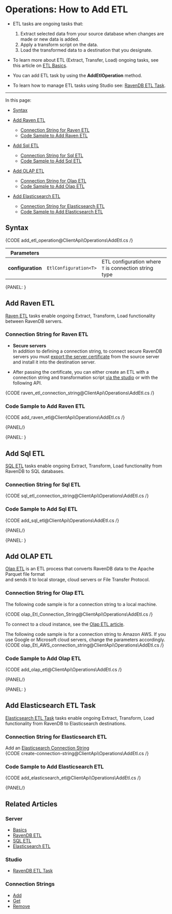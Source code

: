 # Operations: How to Add ETL

* ETL tasks are ongoing tasks that:
  1. Extract selected data from your source database when changes are made or new data is added.
  2. Apply a transform script on the data.
  3. Load the transformed data to a destination that you designate.  

* To learn more about ETL (Extract, Transfer, Load) ongoing tasks, see this article on [ETL Basics](../../../../server/ongoing-tasks/etl/basics).  

* You can add ETL task by using the **AddEtlOperation** method.  

* To learn how to manage ETL tasks using Studio see: [RavenDB ETL Task](../../../../studio/database/tasks/ongoing-tasks/ravendb-etl-task).  

---


In this page:

* [Syntax](../../../../client-api/operations/maintenance/etl/add-etl#syntax)  
* [Add Raven ETL](../../../../client-api/operations/maintenance/etl/add-etl#add-raven-etl)  
    * [Connection String for Raven ETL](../../../../client-api/operations/maintenance/etl/add-etl#connection-string-for-raven-etl)  
    * [Code Sample to Add Raven ETL](../../../../client-api/operations/maintenance/etl/add-etl#code-sample-to-add-raven-etl)  

* [Add Sql ETL](../../../../client-api/operations/maintenance/etl/add-etl#add-sql-etl)  
    * [Connection String for Sql ETL](../../../../client-api/operations/maintenance/etl/add-etl#connection-string-for-sql-etl)  
    * [Code Sample to Add Sql ETL](../../../../client-api/operations/maintenance/etl/add-etl#code-sample-to-add-sql-etl)  

* [Add OLAP ETL](../../../../client-api/operations/maintenance/etl/add-etl#add-olap-etl)  
    * [Connection String for Olap ETL](../../../../client-api/operations/maintenance/etl/add-etl#connection-string-for-olap-etl)  
    * [Code Sample to Add Olap ETL](../../../../client-api/operations/maintenance/etl/add-etl#code-sample-to-add-olap-etl)  

* [Add Elasticsearch ETL](../../../../client-api/operations/maintenance/etl/add-etl#add-elasticsearch-etl-task)  
    * [Connection String for Elasticsearch ETL](../../../../client-api/operations/maintenance/etl/add-etl#connection-string-for-elasticsearch-etl)  
    * [Code Sample to Add Elasticsearch ETL](../../../../client-api/operations/maintenance/etl/add-etl#code-sample-for-elasticsearch-etl)  


## Syntax

{CODE add_etl_operation@ClientApi\Operations\AddEtl.cs /}

| Parameters | | |
| ------------- | ----- | ---- |
| **configuration** | `EtlConfiguration<T>` | ETL configuration where `T` is connection string type |

{PANEL: }


## Add Raven ETL

[Raven ETL](../../../../server/ongoing-tasks/etl/raven) tasks enable ongoing Extract, Transform, Load functionality between RavenDB servers.  


### Connection String for Raven ETL

* **Secure servers**  
  In addition to defining a connection string, to connect secure RavenDB servers you must [export the server certificate](../../../../server/security/authentication/certificate-management#enabling-communication-between-servers-importing-and-exporting-certificates) 
  from the source server and install it into the destination server.  

* After passing the certificate, you can either create an ETL with a connection string and transformation script [via the studio](../../../../studio/database/tasks/ongoing-tasks/ravendb-etl-task) 
  or with the following API.  
  
{CODE raven_etl_connection_string@ClientApi\Operations\AddEtl.cs /}

### Code Sample to Add Raven ETL

{CODE add_raven_etl@ClientApi\Operations\AddEtl.cs /}

{PANEL/}


{PANEL: }


## Add Sql ETL

[SQL ETL](../../../../server/ongoing-tasks/etl/sql) tasks enable ongoing Extract, Transform, Load functionality from RavenDB to SQL databases. 
 
### Connection String for Sql ETL

{CODE sql_etl_connection_string@ClientApi\Operations\AddEtl.cs /}

### Code Sample to Add Sql ETL

{CODE add_sql_etl@ClientApi\Operations\AddEtl.cs /}

{PANEL/}


{PANEL: }


## Add OLAP ETL
[Olap ETL](../../../../studio/database/tasks/ongoing-tasks/olap-etl-task) is an ETL process that converts RavenDB data to the Apache Parquet file format  
and sends it to local storage, cloud servers or File Transfer Protocol.

### Connection String for Olap ETL

The following code sample is for a connection string to a local machine.  
  
{CODE olap_Etl_Connection_String@ClientApi\Operations\AddEtl.cs /}
  
To connect to a cloud instance, see the [Olap ETL article](../../../../server/ongoing-tasks/etl/olap#section-1).  
  
The following code sample is for a connection string to Amazon AWS. If you use Google or Microsoft cloud servers, change the parameters accordingly.   
{CODE olap_Etl_AWS_connection_string@ClientApi\Operations\AddEtl.cs /}

### Code Sample to Add Olap ETL

{CODE add_olap_etl@ClientApi\Operations\AddEtl.cs /}

{PANEL/}



{PANEL: }

## Add Elasticsearch ETL Task
[Elasticsearch ETL Task](../../../../server/ongoing-tasks/etl/elasticsearch#add-an-elasticsearch-etl-task) tasks enable ongoing 
Extract, Transform, Load functionality from RavenDB to Elasticsearch destinations.  

### Connection String for Elasticsearch ETL
Add an [Elasticsearch Connection String](../../../../server/ongoing-tasks/etl/elasticsearch#add-an-elasticsearch-connection-string)  
  {CODE create-connection-string@ClientApi\Operations\AddEtl.cs /}

### Code Sample to Add Elasticsearch ETL
  {CODE add_elasticsearch_etl@ClientApi\Operations\AddEtl.cs /}

{PANEL/}


## Related Articles

### Server

- [Basics](../../../../server/ongoing-tasks/etl/basics)
- [RavenDB ETL](../../../../server/ongoing-tasks/etl/raven)
- [SQL ETL](../../../../server/ongoing-tasks/etl/sql)
- [Elasticsearch ETL](../../../../server/ongoing-tasks/etl/elasticsearch)

### Studio

- [RavenDB ETL Task](../../../../studio/database/tasks/ongoing-tasks/ravendb-etl-task)

### Connection Strings

- [Add](../../../../client-api/operations/maintenance/connection-strings/add-connection-string)
- [Get](../../../../client-api/operations/maintenance/connection-strings/get-connection-string)
- [Remove](../../../../client-api/operations/maintenance/connection-strings/remove-connection-string)
